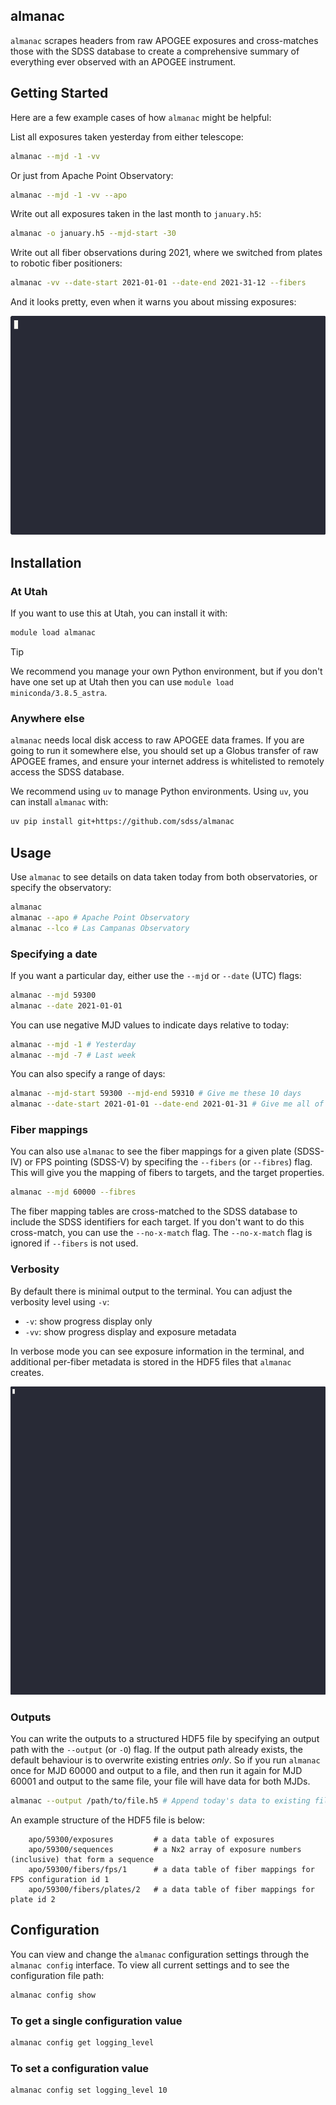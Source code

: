 ## almanac
`almanac` scrapes headers from raw APOGEE exposures and cross-matches those with the SDSS database to create a comprehensive summary of everything ever observed with an APOGEE instrument.

## Getting Started

Here are a few example cases of how `almanac` might be helpful:

List all exposures taken yesterday from either telescope:
```bash
almanac --mjd -1 -vv
```

Or just from Apache Point Observatory:
```bash
almanac --mjd -1 -vv --apo
```

Write out all exposures taken in the last month to `january.h5`:
```bash
almanac -o january.h5 --mjd-start -30
```

Write out all fiber observations during 2021, where we switched from plates to robotic fiber positioners:
```bash
almanac -vv --date-start 2021-01-01 --date-end 2021-31-12 --fibers
```

And it looks pretty, even when it warns you about missing exposures:

![](https://github.com/sdss/almanac/blob/83159e03632e3edbb45bb0c8de9810dec2dc49f1/docs/almanac-example-1.gif)


## Installation


### At Utah

If you want to use this at Utah, you can install it with:

```bash
module load almanac
```

> [!TIP]
> We recommend you manage your own Python environment, but if you don't have one set up at Utah then you can use `module load miniconda/3.8.5_astra`. 

### Anywhere else

`almanac` needs local disk access to raw APOGEE data frames. If you are going to run it somewhere else, you should set up a Globus transfer of raw APOGEE frames, and ensure your internet address is whitelisted to remotely access the SDSS database.

We recommend using `uv` to manage Python environments. Using `uv`, you can install `almanac` with:
```bash
uv pip install git+https://github.com/sdss/almanac
```

## Usage

Use `almanac` to see details on data taken today from both observatories, or specify the observatory:

```bash
almanac
almanac --apo # Apache Point Observatory
almanac --lco # Las Campanas Observatory
```

### Specifying a date

If you want a particular day, either use the ``--mjd`` or ``--date`` (UTC) flags:

```bash
almanac --mjd 59300
almanac --date 2021-01-01
```

You can use negative MJD values to indicate days relative to today:

```bash
almanac --mjd -1 # Yesterday
almanac --mjd -7 # Last week
```

You can also specify a range of days:

```bash
almanac --mjd-start 59300 --mjd-end 59310 # Give me these 10 days
almanac --date-start 2021-01-01 --date-end 2021-01-31 # Give me all of January 2021
```

### Fiber mappings

You can also use `almanac` to see the fiber mappings for a given plate (SDSS-IV) or FPS pointing (SDSS-V) by specifing the ``--fibers`` (or ``--fibres``) flag. This will give you the mapping of fibers to targets, and the target properties. 

```bash
almanac --mjd 60000 --fibres
```

The fiber mapping tables are cross-matched to the SDSS database to include the SDSS identifiers for each target. If you don't want to do this cross-match, you can use the ``--no-x-match`` flag. The ``--no-x-match`` flag is ignored if ``--fibers`` is not used.

### Verbosity

By default there is minimal output to the terminal. You can adjust the verbosity level using `-v`:
- `-v`: show progress display only
- `-vv`: show progress display and exposure metadata

In verbose mode you can see exposure information in the terminal, and additional per-fiber metadata is stored in the HDF5 files that `almanac` creates.

![](https://github.com/sdss/almanac/blob/e3f46c8ce66b88843de943ca31eec88d12be8f06/docs/almanac-example-2.gif)

### Outputs

You can write the outputs to a structured HDF5 file by specifying an output path with the ``--output`` (or ``-O``) flag. If the output path already exists, the default behaviour is to overwrite existing entries *only*. So if you run `almanac` once for MJD 60000 and output to a file, and then run it again for MJD 60001 and output to the same file, your file will have data for both MJDs. 

```bash
almanac --output /path/to/file.h5 # Append today's data to existing file
```

An example structure of the HDF5 file is below:

```
    apo/59300/exposures         # a data table of exposures
    apo/59300/sequences         # a Nx2 array of exposure numbers (inclusive) that form a sequence
    apo/59300/fibers/fps/1      # a data table of fiber mappings for FPS configuration id 1
    apo/59300/fibers/plates/2   # a data table of fiber mappings for plate id 2
```

## Configuration

You can view and change the `almanac` configuration settings through the `almanac config` interface. To view all current settings and to see the configuration file path:

```bash
almanac config show
```

### To get a single configuration value
```bash
almanac config get logging_level
```

### To set a configuration value
```bash
almanac config set logging_level 10
```
